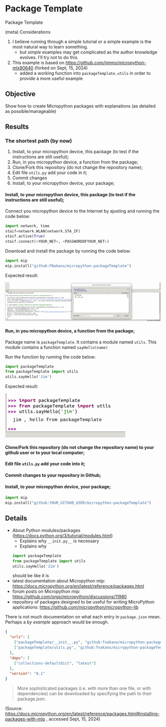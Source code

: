 # Package Template

Package Template

(meta) Considerations

1. I believe running through a simple tutorial or a simple example is the most natural way to learn something.
   - but *simple* examples may get complicated as the author knowledge evolves. I'll try not to do this.
2. This example is based on https://github.com/jimmo/micropython-mlx90640 (forked on Sept, 15, 2024)
   - added a working function into `packageTemplate.utils` in order to provide a more useful example

## Objective

Show how to create Micropython packages with explanations (as detailed as possible/manageable)

## Results

### The shortest path (by now)

1. Install, to your micropython device, this package (to test if the instructions are still useful);
2. Run, in you micropython device, a function from the package;
3. Clone/Fork this repository (do not change the repository name);
4. Edit file `utils.py` add your code in it;
5. Commit changes
6. Install, to your micropython device, your package;

#### Install, to your micropython device, this package (to test if the instructions are still useful);

Connect you micropython device to the Internet by ajusting and running the code below:
  
```python
import network, time
staif=network.WLAN(network.STA_IF) 
staif.active(True) 
staif.connect(<YOUR_NET>, <PASSWORDOFYOUR_NET>)
```

Download and install the package by running the code below:
  
```python
import mip
mip.install("github:FNakano/micropython-packageTemplate")
```

Expected result:

![](/Captura%20de%20tela%20de%202024-09-15%2013-17-03.png)

#### Run, in you micropython device, a function from the package;

 Package name is `packageTemplate`. It contains a module named `utils`. This module contains a function named `sayHello(name)`
 
Run the function by running the code below:

```python
import packageTemplate
from packageTemplate import utils
utils.sayHello('Jim') 
```

Expected result:
  
![](./Captura%20de%20tela%20de%202024-09-15%2015-03-11.png)

#### Clone/Fork this repository (do not change the repository name) to your github user or to your local computer;
#### Edit file `utils.py` add your code into it;
#### Commit changes to your repository in Github;
#### Install, to your micropython device, your package;

```python
import mip
mip.install("github:YOUR_GITHUB_USER/micropython-packageTemplate")
```

## Details

- About Python modules/packages (https://docs.python.org/3/tutorial/modules.html)
  - Explains why `__init.py__` is necessary
  - Explains why
  ```python
  import packageTemplate
  from packageTemplate import utils
  utils.sayHello('Jim') 
  ```
  should be like it is
- latest documentation about Micropython mip: https://docs.micropython.org/en/latest/reference/packages.html
- forum posts on Micropython mip: https://github.com/orgs/micropython/discussions/11980
- repository of packages designed to be useful for writing MicroPython applications: https://github.com/micropython/micropython-lib

There is not much documentation on what each entry in `package.json` mean. Perhaps a *by example* approach would be enough. 

```json
{
  "urls": [
    ["packageTemplate/__init__.py", "github:fnakano/micropython-packageTemplate/packageTemplate/__init__.py"],
    ["packageTemplate/utils.py", "github:fnakano/micropython-packageTemplate/packageTemplate/utils.py"]
  ],
  "deps": [
    ["collections-defaultdict", "latest"]
  ],
  "version": "0.1"
}
```

> More sophisticated packages (i.e. with more than one file, or with dependencies) can be downloaded by specifying the path to their package.json.

(Source: https://docs.micropython.org/en/latest/reference/packages.html#installing-packages-with-mip , accessed Sept, 15, 2024)
